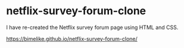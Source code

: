 # netflix-survey-forum-clone

I have re-created the Netflix survey forum page using HTML and CSS.

https://bimelike.github.io/netflix-survey-forum-clone/

